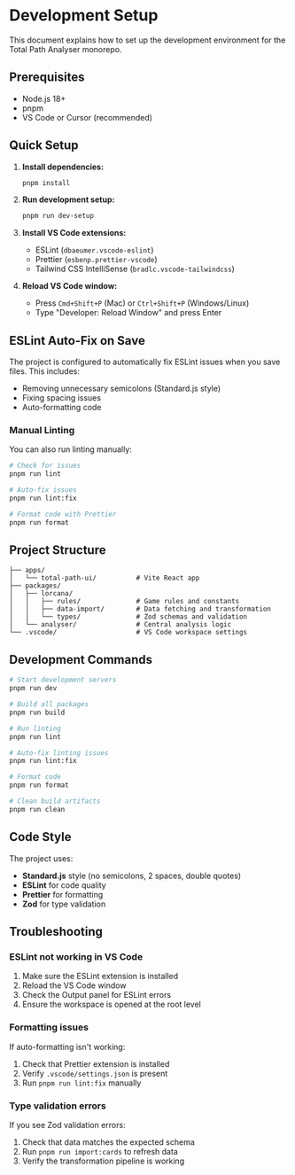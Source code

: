 # Development Setup

This document explains how to set up the development environment for the Total Path Analyser monorepo.

## Prerequisites

- Node.js 18+
- pnpm
- VS Code or Cursor (recommended)

## Quick Setup

1. **Install dependencies:**

   ```bash
   pnpm install
   ```

2. **Run development setup:**

   ```bash
   pnpm run dev-setup
   ```

3. **Install VS Code extensions:**
   - ESLint (`dbaeumer.vscode-eslint`)
   - Prettier (`esbenp.prettier-vscode`)
   - Tailwind CSS IntelliSense (`bradlc.vscode-tailwindcss`)

4. **Reload VS Code window:**
   - Press `Cmd+Shift+P` (Mac) or `Ctrl+Shift+P` (Windows/Linux)
   - Type "Developer: Reload Window" and press Enter

## ESLint Auto-Fix on Save

The project is configured to automatically fix ESLint issues when you save files. This includes:

- Removing unnecessary semicolons (Standard.js style)
- Fixing spacing issues
- Auto-formatting code

### Manual Linting

You can also run linting manually:

```bash
# Check for issues
pnpm run lint

# Auto-fix issues
pnpm run lint:fix

# Format code with Prettier
pnpm run format
```

## Project Structure

```
├── apps/
│   └── total-path-ui/          # Vite React app
├── packages/
│   ├── lorcana/
│   │   ├── rules/              # Game rules and constants
│   │   ├── data-import/        # Data fetching and transformation
│   │   └── types/              # Zod schemas and validation
│   └── analyser/               # Central analysis logic
└── .vscode/                    # VS Code workspace settings
```

## Development Commands

```bash
# Start development servers
pnpm run dev

# Build all packages
pnpm run build

# Run linting
pnpm run lint

# Auto-fix linting issues
pnpm run lint:fix

# Format code
pnpm run format

# Clean build artifacts
pnpm run clean
```

## Code Style

The project uses:

- **Standard.js** style (no semicolons, 2 spaces, double quotes)
- **ESLint** for code quality
- **Prettier** for formatting
- **Zod** for type validation

## Troubleshooting

### ESLint not working in VS Code

1. Make sure the ESLint extension is installed
2. Reload the VS Code window
3. Check the Output panel for ESLint errors
4. Ensure the workspace is opened at the root level

### Formatting issues

If auto-formatting isn't working:

1. Check that Prettier extension is installed
2. Verify `.vscode/settings.json` is present
3. Run `pnpm run lint:fix` manually

### Type validation errors

If you see Zod validation errors:

1. Check that data matches the expected schema
2. Run `pnpm run import:cards` to refresh data
3. Verify the transformation pipeline is working
